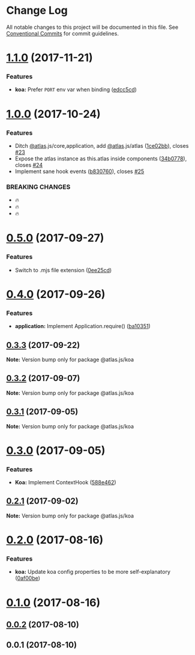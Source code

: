 # Change Log

All notable changes to this project will be documented in this file.
See [Conventional Commits](https://conventionalcommits.org) for commit guidelines.

<a name="1.1.0"></a>
# [1.1.0](https://github.com/strvcom/atlas.js/compare/@atlas.js/koa@1.0.0...@atlas.js/koa@1.1.0) (2017-11-21)


### Features

* **koa:** Prefer `PORT` env var when binding ([edcc5cd](https://github.com/strvcom/atlas.js/commit/edcc5cd))




<a name="1.0.0"></a>
# [1.0.0](https://github.com/strvcom/atlas.js/compare/@atlas.js/koa@0.5.0...@atlas.js/koa@1.0.0) (2017-10-24)


### Features

* Ditch [@atlas](https://github.com/atlas).js/core,application, add [@atlas](https://github.com/atlas).js/atlas ([1ce02bb](https://github.com/strvcom/atlas.js/commit/1ce02bb)), closes [#23](https://github.com/strvcom/atlas.js/issues/23)
* Expose the atlas instance as this.atlas inside components ([34b0778](https://github.com/strvcom/atlas.js/commit/34b0778)), closes [#24](https://github.com/strvcom/atlas.js/issues/24)
* Implement sane hook events ([b830760](https://github.com/strvcom/atlas.js/commit/b830760)), closes [#25](https://github.com/strvcom/atlas.js/issues/25)


### BREAKING CHANGES

* 🔥
* 🔥
* 🔥




<a name="0.5.0"></a>
# [0.5.0](https://github.com/strvcom/atlas.js/compare/@atlas.js/koa@0.4.0...@atlas.js/koa@0.5.0) (2017-09-27)


### Features

* Switch to .mjs file extension ([0ee25cd](https://github.com/strvcom/atlas.js/commit/0ee25cd))




<a name="0.4.0"></a>
# [0.4.0](https://github.com/strvcom/atlas.js/compare/@atlas.js/koa@0.3.3...@atlas.js/koa@0.4.0) (2017-09-26)


### Features

* **application:** Implement Application.require() ([ba10351](https://github.com/strvcom/atlas.js/commit/ba10351))




<a name="0.3.3"></a>
## [0.3.3](https://github.com/strvcom/atlas.js/compare/@atlas.js/koa@0.3.2...@atlas.js/koa@0.3.3) (2017-09-22)




**Note:** Version bump only for package @atlas.js/koa

<a name="0.3.2"></a>
## [0.3.2](https://github.com/strvcom/atlas.js/compare/@atlas.js/koa@0.3.1...@atlas.js/koa@0.3.2) (2017-09-07)




**Note:** Version bump only for package @atlas.js/koa

<a name="0.3.1"></a>
## [0.3.1](https://github.com/strvcom/atlas.js/compare/@atlas.js/koa@0.3.0...@atlas.js/koa@0.3.1) (2017-09-05)




**Note:** Version bump only for package @atlas.js/koa

<a name="0.3.0"></a>
# [0.3.0](https://github.com/strvcom/atlas.js/compare/@atlas.js/koa@0.2.1...@atlas.js/koa@0.3.0) (2017-09-05)


### Features

* **Koa:** Implement ContextHook ([588e462](https://github.com/strvcom/atlas.js/commit/588e462))




<a name="0.2.1"></a>
## [0.2.1](https://github.com/strvcom/atlas.js/compare/@atlas.js/koa@0.2.0...@atlas.js/koa@0.2.1) (2017-09-02)




**Note:** Version bump only for package @atlas.js/koa

<a name="0.2.0"></a>
# [0.2.0](https://github.com/strvcom/atlas.js/compare/@atlas.js/koa@0.1.0...@atlas.js/koa@0.2.0) (2017-08-16)


### Features

* **koa:** Update koa config properties to be more self-explanatory ([0af00be](https://github.com/strvcom/atlas.js/commit/0af00be))




<a name="0.1.0"></a>
# [0.1.0](https://github.com/strvcom/atlas.js/compare/@atlas.js/koa@0.0.2...@atlas.js/koa@0.1.0) (2017-08-16)




<a name="0.0.2"></a>
## [0.0.2](https://github.com/strvcom/atlas.js/compare/@atlas.js/koa@0.0.1...@atlas.js/koa@0.0.2) (2017-08-10)




<a name="0.0.1"></a>
## 0.0.1 (2017-08-10)
